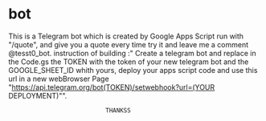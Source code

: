 # bot
This is a Telegram bot which is created by Google Apps Script 
run with "/quote",
and give you a quote every time try it and leave me a comment @tesst0_bot.
instruction of building :"   Create a telegram bot and replace in the Code.gs the TOKEN with the token of your new telegram bot and the GOOGLE_SHEET_ID whith yours,
                                deploy your apps script code and use this url in a new webBrowser Page "https://api.telegram.org/bot(TOKEN)/setwebhook?url=(YOUR DEPLOYMENT)"".
                                
                               THANKSS
